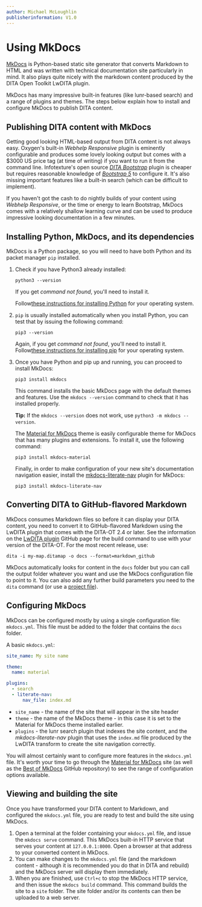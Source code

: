 ```yaml
---
author: Michael McLoughlin
publisherinformation: V1.0
---
```


# Using MkDocs

[MkDocs](https://www.mkdocs.org/) is Python-based static site generator that converts Markdown to HTML and was written with technical documentation site particularly in mind. It also plays quite nicely with the markdown content produced by the DITA Open Toolkit LwDITA plugin.

MkDocs has many impressive built-in features \(like lunr-based search\) and a range of plugins and themes. The steps below explain how to install and configure MkDocs to publish DITA content.

## Publishing DITA content with MkDocs

Getting good looking HTML-based output from DITA content is not always easy. Oxygen's built-in *Webhelp Responsive* plugin is eminently configurable and produces some lovely looking output but comes with a $3000 US price tag \(at time of writing\) if you want to run it from the command line. Infotexture's open source [*DITA Bootstrap*](https://infotexture.github.io/dita-bootstrap/) plugin is cheaper but requires reasonable knowledge of [*Bootstrap 5*](https://getbootstrap.com/docs/5.0/getting-started/introduction/) to configure it. It's also missing important features like a built-in search \(which can be difficult to implement\).

If you haven't got the cash to do nightly builds of your content using *Webhelp Responsive*, or the time or energy to learn Bootstrap, MkDocs comes with a relatively shallow learning curve and can be used to produce impressive looking documentation in a few minutes.

## Installing Python, MkDocs, and its dependencies

MkDocs is a Python package, so you will need to have both Python and its packet manager `pip` installed.

1.  Check if you have Python3 already installed:

    ```console
    python3 --version
    ```

    If you get *command not found*, you'll need to install it.

    Follow[these instructions for installing Python](https://python.land/installing-python) for your operating system.

2.  `pip` is usually installed automatically when you install Python, you can test that by issuing the following command:

    ```console
    pip3 --version
    ```

    Again, if you get *command not found*, you'll need to install it. Follow[these instructions for installing pip](https://pip.pypa.io/en/stable/installation/) for your operating system.

3.  Once you have Python and pip up and running, you can proceed to install MkDocs:

    ```console
    pip3 install mkdocs
    ```

    This command installs the basic MkDocs page with the default themes and features. Use the `mkdocs --version` command to check that it has installed properly.

    **Tip:** If the `mkdocs --version` does not work, use `python3 -m mkdocs --version`.

    The [Material for MkDocs](https://squidfunk.github.io/mkdocs-material/getting-started/) theme is easily configurable theme for MkDocs that has many plugins and extensions. To install it, use the following command:

    ```console
    pip3 install mkdocs-material
    ```

    Finally, in order to make configuration of your new site's documentation navigation easier, install the [mkdocs-literate-nav](https://github.com/oprypin/mkdocs-literate-nav) plugin for MkDocs:

    ```console
    pip3 install mkdocs-literate-nav
    ```


## Converting DITA to GitHub-flavored Markdown

MkDocs consumes Markdown files so before it can display your DITA content, you need to convert it to GitHub-flavored Markdown using the LwDITA plugin that comes with the DITA-OT 2.4 or later. See the information on the [LwDITA plugin](https://github.com/jelovirt/org.lwdita) GitHub page for the build command to use with your version of the DITA-OT. For the most recent release, use:

```console
dita -i my-map.ditamap -o docs --format=markdown_github
```

MkDocs automatically looks for content in the `docs` folder but you can call the output folder whatever you want and use the MkDocs configuration file to point to it. You can also add any further build parameters you need to the `dita` command \(or use a [project file](project-file-structure.md)\).

## Configuring MkDocs

MkDocs can be configured mostly by using a single configuration file: `mkdocs.yml`. This file must be added to the folder that contains the `docs` folder.

A basic `mkdocs.yml`:

```yaml
site_name: My site name

theme:
  name: material

plugins:
  - search
  - literate-nav:
      nav_file: index.md
```

-   `site_name` - the name of the site that will appear in the site header
-   `theme` - the name of the MkDocs theme - in this case it is set to the Material for MkDocs theme installed earlier.
-   `plugins` - the lunr search plugin that indexes the site content, and the *mkdocs-literate-nav* plugin that uses the `index.md` file produced by the LwDITA transform to create the site navigation correctly.

You will almost certainly want to configure more features in the `mkdocs.yml` file. It's worth your time to go through the [Material for MkDocs](https://squidfunk.github.io/mkdocs-material/getting-started/) site \(as well as the [Best of MkDocs](https://github.com/mkdocs/best-of-mkdocs) GitHub repository\) to see the range of configuration options available.

## Viewing and building the site

Once you have transformed your DITA content to Markdown, and configured the `mkdocs.yml` file, you are ready to test and build the site using MkDocs.

1.  Open a terminal at the folder containing your `mkdocs.yml` file, and issue the `mkdocs serve` command. This MkDocs built-in HTTP service that serves your content at `127.0.0.1:8000`. Open a browser at that address to your converted content in MkDocs.
2.  You can make changes to the `mkdocs.yml` file \(and the markdown content - although it is recommended you do that in DITA and rebuild\) and the MkDocs server will display them immediately.
3.  When you are finished, use `Ctrl+c` to stop the MkDocs HTTP service, and then issue the `mkdocs build` command. This command builds the site to a `site` folder. The site folder and/or its contents can then be uploaded to a web server.

